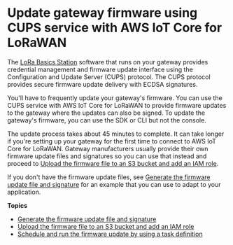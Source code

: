 # Update gateway firmware using CUPS service with AWS IoT Core for LoRaWAN<a name="connect-iot-lorawan-update-firmware"></a>

The [LoRa Basics Station](https://doc.sm.tc/station) software that runs on your gateway provides credential management and firmware update interface using the Configuration and Update Server \(CUPS\) protocol\. The CUPS protocol provides secure firmware update delivery with ECDSA signatures\.

You'll have to frequently update your gateway's firmware\. You can use the CUPS service with AWS IoT Core for LoRaWAN to provide firmware updates to the gateway where the updates can also be signed\. To update the gateway's firmware, you can use the SDK or CLI but not the console\. 

The update process takes about 45 minutes to complete\. It can take longer if you're setting up your gateway for the first time to connect to AWS IoT Core for LoRaWAN\. Gateway manufacturers usually provide their own firmware update files and signatures so you can use that instead and proceed to [Upload the firmware file to an S3 bucket and add an IAM role](connect-iot-lorawan-upload-firmware-s3bucket.md)\.

If you don't have the firmware update files, see [Generate the firmware update file and signature](connect-iot-lorawan-script-fwupdate-sigkey.md) for an example that you can use to adapt to your application\.

**Topics**
+ [Generate the firmware update file and signature](connect-iot-lorawan-script-fwupdate-sigkey.md)
+ [Upload the firmware file to an S3 bucket and add an IAM role](connect-iot-lorawan-upload-firmware-s3bucket.md)
+ [Schedule and run the firmware update by using a task definition](connect-iot-lorawan-schedule-firmware-update.md)